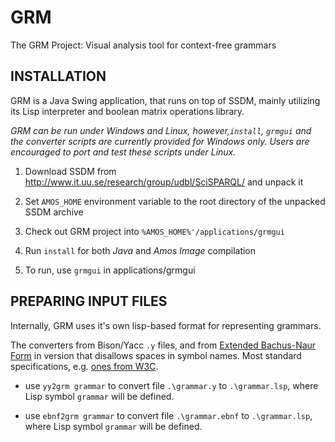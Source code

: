 # GRM
The GRM Project: Visual analysis tool for context-free grammars


## INSTALLATION

GRM is a Java Swing application, that runs on top of SSDM, mainly utilizing its Lisp interpreter and boolean matrix operations library.

*GRM can be run under Windows and Linux, however,`install`, `grmgui` and the converter scripts are currently provided for Windows only. Users are encouraged to port and test these scripts under Linux.*

1. Download SSDM from http://www.it.uu.se/research/group/udbl/SciSPARQL/ and unpack it

2. Set `AMOS_HOME` environment variable to the root directory of the unpacked SSDM archive

3. Check out GRM project into `%AMOS_HOME%'/applications/grmgui`

4. Run `install` for both *Java* and *Amos Image* compilation

5. To run, use `grmgui` in applications/grmgui


## PREPARING INPUT FILES

Internally, GRM uses it's own lisp-based format for representing grammars.

The converters from Bison/Yacc `.y` files, and from [Extended Bachus-Naur Form](http://en.wikipedia.org/wiki/Extended_Backus%E2%80%93Naur_Form) in version that disallows spaces in symbol names. Most standard specifications, e.g. [ones from W3C](http://www.w3.org/TR/sparql11-query/#sparqlGrammar).

- use `yy2grm grammar` to convert file `.\grammar.y` to `.\grammar.lsp`, where Lisp symbol `grammar` will be defined.

- use `ebnf2grm grammar` to convert file `.\grammar.ebnf` to `.\grammar.lsp`, where Lisp symbol `grammar` will be defined.


